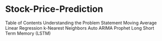 # Stock-Price-Prediction
Table of Contents
Understanding the Problem Statement
Moving Average
Linear Regression
k-Nearest Neighbors
Auto ARIMA
Prophet
Long Short Term Memory (LSTM)
